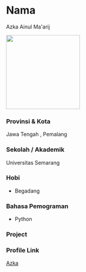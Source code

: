 # Nama
Azka Ainul Ma'arij

<img src="https://avatars.githubusercontent.com/u/35652825?s=" width="200" height="200" align="center"/>

### Provinsi & Kota

Jawa Tengah , Pemalang

### Sekolah / Akademik
Universitas Semarang

### Hobi

- Begadang


### Bahasa Pemograman 

- Python

### Project



### Profile Link

[Azka](https://github.com/noxlaw)
